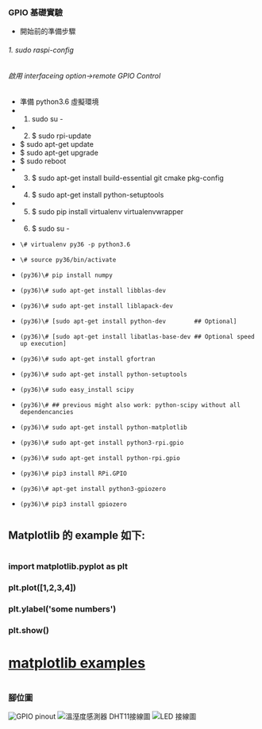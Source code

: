 ### GPIO 基礎實驗
* 開始前的準備步驟
###### 1. sudo raspi-config
######     啟用 interfaceing option->remote GPIO Control
* 準備 python3.6 虛擬環境
* 1. sudo su -
* 2. $ sudo rpi-update
*    $ sudo apt-get update
*    $ sudo apt-get upgrade
*    $ sudo reboot
* 3. $ sudo apt-get install build-essential git cmake pkg-config
* 4. $ sudo apt-get install python-setuptools
* 5. $ sudo pip install virtualenv virtualenvwrapper
* 6. $ sudo su -
*     \# virtualenv py36 -p python3.6
*     \# source py36/bin/activate
*     (py36)\# pip install numpy
*     (py36)\# sudo apt-get install libblas-dev 
*     (py36)\# sudo apt-get install liblapack-dev      
*     (py36)\# [sudo apt-get install python-dev        ## Optional]
*     (py36)\# [sudo apt-get install libatlas-base-dev ## Optional speed up execution]
*     (py36)\# sudo apt-get install gfortran           
*     (py36)\# sudo apt-get install python-setuptools  
*     (py36)\# sudo easy_install scipy                 
*     (py36)\# ## previous might also work: python-scipy without all dependencancies
*     (py36)\# sudo apt-get install python-matplotlib  
*     (py36)\# sudo apt-get install python3-rpi.gpio
*     (py36)\# sudo apt-get install python-rpi.gpio
*     (py36)\# pip3 install RPi.GPIO
*     (py36)\# apt-get install python3-gpiozero
*     (py36)\# pip3 install gpiozero
#
## Matplotlib 的 example 如下:
#
### import matplotlib.pyplot as plt
### plt.plot([1,2,3,4])
### plt.ylabel('some numbers')
### plt.show()
#
# [matplotlib examples](https://matplotlib.org/1.4.1/users/pyplot_tutorial.html)
#
### 腳位圖
![GPIO pinout](https://github.com/jumbokh/rpi_class/blob/master/src/images/166109.jpg)
![溫溼度感測器 DHT11接線圖](https://github.com/jumbokh/rpi_class/blob/master/src/images/166107.jpg)
![LED 接線圖](https://github.com/jumbokh/rpi_class/blob/master/src/images/166108.jpg)


